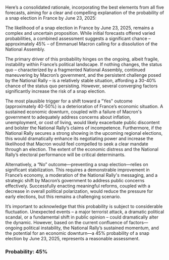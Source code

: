 Here’s a consolidated rationale, incorporating the best elements from all five forecasts, aiming for a clear and compelling explanation of the probability of a snap election in France by June 23, 2025:

The likelihood of a snap election in France by June 23, 2025, remains a complex and uncertain proposition. While initial forecasts offered varied probabilities, a combined assessment suggests a significant chance – approximately 45% – of Emmanuel Macron calling for a dissolution of the National Assembly.

The primary driver of this probability hinges on the ongoing, albeit fragile, instability within France’s political landscape. If nothing changes, the status quo – characterized by a fragmented National Assembly, continued maneuvering by Macron’s government, and the persistent challenge posed by the National Rally – is a relatively stable situation, affording a 30-40% chance of the status quo persisting. However, several converging factors significantly increase the risk of a snap election.

The most plausible trigger for a shift toward a "Yes" outcome (approximately 40-50%) is a deterioration of France’s economic situation.  A sustained economic downturn, coupled with a failure of Macron's government to adequately address concerns about inflation, unemployment, or cost of living, would likely exacerbate public discontent and bolster the National Rally’s claims of incompetence.  Furthermore, if the National Rally secures a strong showing in the upcoming regional elections, this would dramatically enhance its negotiating power and increase the likelihood that Macron would feel compelled to seek a clear mandate through an election. The extent of the economic distress and the National Rally’s electoral performance will be critical determinants.

Alternatively, a “No” outcome—preventing a snap election—relies on significant stabilization. This requires a demonstrable improvement in France’s economy, a moderation of the National Rally's messaging, and a strategic shift by Macron’s government to address public concerns effectively.  Successfully enacting meaningful reforms, coupled with a decrease in overall political polarization, would reduce the pressure for early elections, but this remains a challenging scenario.

It’s important to acknowledge that this probability is subject to considerable fluctuation. Unexpected events – a major terrorist attack, a dramatic political scandal, or a fundamental shift in public opinion – could dramatically alter the dynamic.  However, based on the current confluence of factors—ongoing political instability, the National Rally’s sustained momentum, and the potential for an economic downturn—a 45% probability of a snap election by June 23, 2025, represents a reasonable assessment.


### Probability: 45%